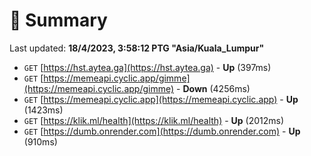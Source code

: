 # 📖 Summary
Last updated: **18/4/2023, 3:58:12 PTG "Asia/Kuala_Lumpur"**

- `GET` [https://hst.aytea.ga](https://hst.aytea.ga) - **Up** (397ms)
- `GET` [https://memeapi.cyclic.app/gimme](https://memeapi.cyclic.app/gimme) - **Down** (4256ms)
- `GET` [https://memeapi.cyclic.app](https://memeapi.cyclic.app) - **Up** (1423ms)
- `GET` [https://klik.ml/health](https://klik.ml/health) - **Up** (2012ms)
- `GET` [https://dumb.onrender.com](https://dumb.onrender.com) - **Up** (910ms)
